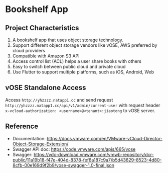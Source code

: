 # Bookshelf App

## Project Characteristics

1. A bookshelf app that uses object storage technology.
1. Support different object storage vendors like vOSE, AWS preferred by cloud providers
1. Compatible with Amazon S3 API
1. Access control list (ACL) helps a user share books with others
1. Easy to switch between public cloud and private cloud
1. Use Flutter to support multiple platforms, such as iOS, Android, Web

## vOSE Standalone Access

Access `http://yhzzzz.natapp1.cc` and send request `http://yhzzzz.natapp1.cc/api/v1/admin/current-user` with request header `x-vcloud-authorization: <username>@<tenant>:jiaotong` to vOSE server.

## Reference

- Documentation: <https://docs.vmware.com/en/VMware-vCloud-Director-Object-Storage-Extension/>
- Swagger API doc: <https://code.vmware.com/apis/665/vose>
- Swagger: <https://vdc-download.vmware.com/vmwb-repository/dcr-public/11a19b18-f47e-404d-8378-fef6a187c9a7/b5d43629-8523-4d80-8cfb-00e169d9f2b9/vose-swagger-1.0-final.json>
